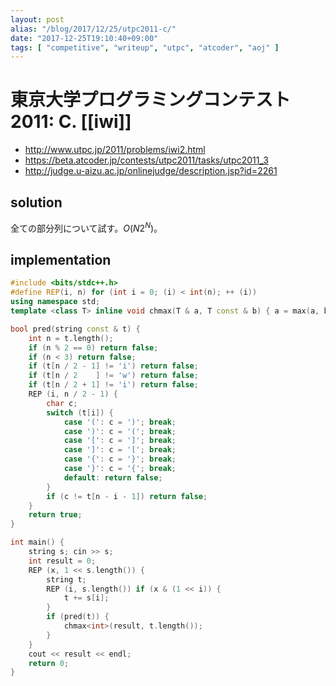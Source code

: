 ```yaml
---
layout: post
alias: "/blog/2017/12/25/utpc2011-c/"
date: "2017-12-25T19:10:40+09:00"
tags: [ "competitive", "writeup", "utpc", "atcoder", "aoj" ]
---
```


# 東京大学プログラミングコンテスト2011: C. [[iwi]]

-   <http://www.utpc.jp/2011/problems/iwi2.html>
-   <https://beta.atcoder.jp/contests/utpc2011/tasks/utpc2011_3>
-   <http://judge.u-aizu.ac.jp/onlinejudge/description.jsp?id=2261>

## solution

全ての部分列について試す。$O(N2^N)$。

## implementation

``` c++
#include <bits/stdc++.h>
#define REP(i, n) for (int i = 0; (i) < int(n); ++ (i))
using namespace std;
template <class T> inline void chmax(T & a, T const & b) { a = max(a, b); }

bool pred(string const & t) {
    int n = t.length();
    if (n % 2 == 0) return false;
    if (n < 3) return false;
    if (t[n / 2 - 1] != 'i') return false;
    if (t[n / 2    ] != 'w') return false;
    if (t[n / 2 + 1] != 'i') return false;
    REP (i, n / 2 - 1) {
        char c;
        switch (t[i]) {
            case '(': c = ')'; break;
            case ')': c = '('; break;
            case '[': c = ']'; break;
            case ']': c = '['; break;
            case '{': c = '}'; break;
            case '}': c = '{'; break;
            default: return false;
        }
        if (c != t[n - i - 1]) return false;
    }
    return true;
}

int main() {
    string s; cin >> s;
    int result = 0;
    REP (x, 1 << s.length()) {
        string t;
        REP (i, s.length()) if (x & (1 << i)) {
            t += s[i];
        }
        if (pred(t)) {
            chmax<int>(result, t.length());
        }
    }
    cout << result << endl;
    return 0;
}
```

